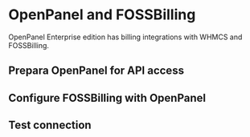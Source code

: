 # OpenPanel and FOSSBilling

OpenPanel Enterprise edition has billing integrations with WHMCS and FOSSBilling.

## Prepara OpenPanel for API access

## Configure FOSSBilling with OpenPanel

## Test connection
